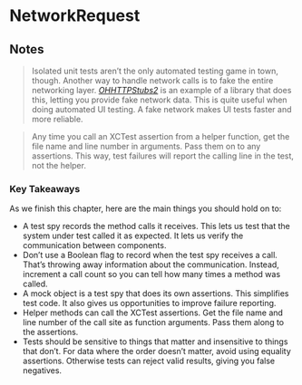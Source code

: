 # NetworkRequest

## Notes
> Isolated unit tests aren’t the only automated testing game in town, though. Another
> way to handle network calls is to fake the entire networking layer. 
> *[OHHTTPStubs2](https://github.com/AliSoftware/OHHTTPStubs)* is an example of a
>library that does this, letting you provide fake network data. This is quite useful
>when doing automated UI testing. A fake network makes UI tests faster and more
>reliable.

> Any time you call an XCTest assertion from a helper function, get the file name and
> line number in arguments. Pass them on to any assertions. This way, test failures
> will report the calling line in the test, not the helper.

### Key Takeaways
As we finish this chapter, here are the main things you should hold on to:
- A test spy records the method calls it receives. This lets us test that the system under test called it as expected. It lets us verify the communication between components.
- Don’t use a Boolean flag to record when the test spy receives a call. That’s throwing away information about the communication. Instead, increment a call count so you can tell how many times a method was called.
- A mock object is a test spy that does its own assertions. This simplifies test code. It also gives us opportunities to improve failure reporting.
- Helper methods can call the XCTest assertions. Get the file name and line number of the call site as function arguments. Pass them along to the assertions.
- Tests should be sensitive to things that matter and insensitive to things that don’t. For data where the order doesn’t matter, avoid using equality assertions. Otherwise tests can reject valid results, giving you false negatives.